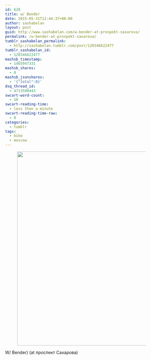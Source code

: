 ```yaml
---
id: 628
title: w/ Bender
date: 2015-05-31T12:44:37+00:00
author: sashabelan
layout: post
guid: http://www.sashabelan.com/w-bender-at-prospekt-saxarova/
permalink: /w-bender-at-prospekt-saxarova/
tumblr_sashabelan_permalink:
  - http://sashabelan.tumblr.com/post/120346622477
tumblr_sashabelan_id:
  - 120346622477
mashsb_timestamp:
  - 1465947331
mashsb_shares:
  - 0
mashsb_jsonshares:
  - '{"total":0}'
dsq_thread_id:
  - 4713500443
swcart-word-count:
  - 10
swcart-reading-time:
  - less then a minute
swcart-reading-time-raw:
  - 0
categories:
  - tumblr
tags:
  - bike
  - moscow
---
```

<div id='gallery-684' class='gallery galleryid-628 gallery-columns-1 gallery-size-full'>
  <figure class='gallery-item'> 
  
  <div class='gallery-icon landscape'>
    <img width="640" height="640" src="http://www.sashabelan.ru/wp-content/uploads/2015/05/tumblr_np7sqeuqS31qarj97o1_1280.jpg" class="attachment-full size-full" alt="" srcset="http://www.sashabelan.ru/wp-content/uploads/2015/05/tumblr_np7sqeuqS31qarj97o1_1280.jpg 640w, http://www.sashabelan.ru/wp-content/uploads/2015/05/tumblr_np7sqeuqS31qarj97o1_1280-150x150.jpg 150w, http://www.sashabelan.ru/wp-content/uploads/2015/05/tumblr_np7sqeuqS31qarj97o1_1280-300x300.jpg 300w, http://www.sashabelan.ru/wp-content/uploads/2015/05/tumblr_np7sqeuqS31qarj97o1_1280-230x230.jpg 230w, http://www.sashabelan.ru/wp-content/uploads/2015/05/tumblr_np7sqeuqS31qarj97o1_1280-350x350.jpg 350w" sizes="(max-width: 640px) 100vw, 640px" />
  </div></figure>
</div>

W/ Bender) (at проспект Сахарова)